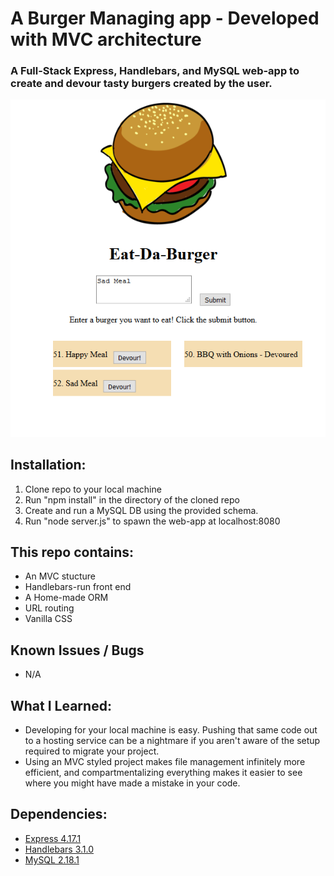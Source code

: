 # A Burger Managing app - Developed with MVC architecture

### A Full-Stack Express, Handlebars, and MySQL web-app to create and devour tasty burgers created by the user.
![bannerPic](bannerPic.PNG)

## Installation:
1. Clone repo to your local machine
2. Run "npm install" in the directory of the cloned repo
3. Create and run a MySQL DB using the provided schema.
4. Run "node server.js" to spawn the web-app at localhost:8080

## This repo contains:
* An MVC stucture
* Handlebars-run front end
* A Home-made ORM 
* URL routing 
* Vanilla CSS 

## Known Issues / Bugs
* N/A

## What I Learned:
* Developing for your local machine is easy. Pushing that same code out to a hosting service can be a nightmare if you aren't aware of the setup required to migrate your project.
* Using an MVC styled project makes file management infinitely more efficient, and compartmentalizing everything makes it easier to see where you might have made a mistake in your code.

## Dependencies:
* [Express 4.17.1](https://www.npmjs.com/package/express)
* [Handlebars 3.1.0](https://www.npmjs.com/package/handlebars)
* [MySQL 2.18.1](https://www.npmjs.com/package/mysql)


